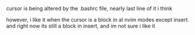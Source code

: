 cursor is being altered by the .bashrc file, nearly last line of it i think

however, i like it when the cursor is a block in al nvim modes except insert. and right now its still a block in insert, and im not sure i like it